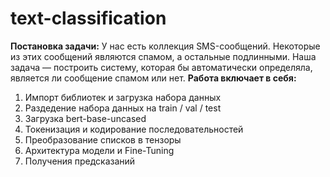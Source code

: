# text-classification
**Постановка задачи:**
У нас есть коллекция SMS-сообщений. Некоторые из этих сообщений являются спамом, а остальные подлинными. Наша задача — построить систему, которая бы автоматически определяла, является ли сообщение спамом или нет.
**Работа включает в себя:**
1) Импорт библиотек и загрузка набора данных
2) Раздедение набора данных на train / val / test
3) Загрузка bert-base-uncased
4) Токенизация и кодирование последовательностей
5) Преобразование списков в тензоры
6) Архитектура модели и Fine-Tuning
7) Получения предсказаний
